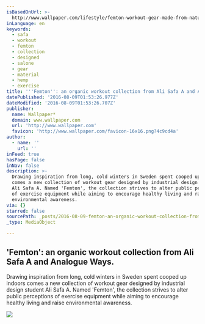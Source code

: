 ```yaml
---
isBasedOnUrl: >-
  http://www.wallpaper.com/lifestyle/femton-workout-gear-made-from-natural-materials-analogue-ways
inLanguage: en
keywords:
  - safa
  - workout
  - femton
  - collection
  - designed
  - salone
  - gear
  - material
  - hemp
  - exercise
title: '''Femton'': an organic workout collection from Ali Safa A and Analogue Ways.'
datePublished: '2016-08-09T01:53:26.977Z'
dateModified: '2016-08-09T01:53:26.707Z'
publisher:
  name: Wallpaper*
  domain: www.wallpaper.com
  url: 'http://www.wallpaper.com'
  favicon: 'http://www.wallpaper.com/favicon-16x16.png?4c9cd4a'
author:
  - name: ''
    url: ''
inFeed: true
hasPage: false
inNav: false
description: >-
  Drawing inspiration from long, cold winters in Sweden spent cooped up indoors
  comes a new collection of workout gear designed by industrial design student
  Ali Safa A. Named 'Femton', the collection strives to alter public perceptions
  of exercise equipment while aiming to encourage healthy living and raise
  environmental awareness.
via: {}
starred: false
sourcePath: _posts/2016-08-09-femton-an-organic-workout-collection-from-ali-safa-a-and.md
_type: MediaObject

---
```

<article style=""><h1>'Femton': an organic workout collection from Ali Safa A and Analogue Ways.</h1><p>Drawing inspiration from long, cold winters in Sweden spent cooped up indoors comes a new collection of workout gear designed by industrial design student Ali Safa A. Named 'Femton', the collection strives to alter public perceptions of exercise equipment while aiming to encourage healthy living and raise environmental awareness.</p><img src="https://s3-us-west-2.amazonaws.com/the-grid-img/p/4a4f0a5732704ffa02391e60262502ab574155ef.jpg" /></article>